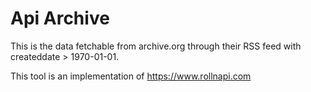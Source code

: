 Api Archive
===========

This is the data fetchable from archive.org through their RSS feed with createddate > 1970-01-01.

This tool is an implementation of https://www.rollnapi.com
